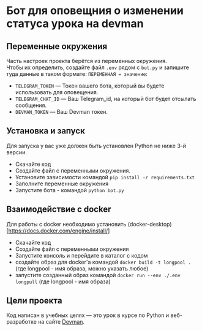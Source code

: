 # Бот для оповещния о изменении статуса урока на devman


## Переменные окружения

Часть настроек проекта берётся из переменных окружения.  
Чтобы их определить, создайте файл `.env` рядом с `bot.py` и запишите туда данные в таком формате: `ПЕРЕМЕННАЯ = значение`:  
- `TELEGRAM_TOKEN` — Токен вашего бота, который вы будете использовать для оповещения.  
- `TELEGRAM_CHAT_ID` — Ваш Telegram_id, на который бот будет отсылать сообщения.
- `DEVMAN_TOKEN` — Ваш Devman токен.


## Установка и запуск
Для запуска у вас уже должен быть установлен Python не ниже 3-й версии.  

- Скачайте код
- Создайте файл с переменными окружения.
- Установите зависимости командой `pip install -r requirements.txt`
- Заполните переменные окружения
- Запустите бота - командой `python bot.py`

## Взаимодействие с docker
Для работы с docker необходимо установить (docker-desktop)[https://docs.docker.com/engine/install/]

- Скачайте код
- Создайте файл с переменными окружения
- Запустите консоль и перейдите в каталог с кодом
- создайте образ для docker'a командой `docker build -t longpool .` (где longpool - имя образа, можно указать любое)
- запустите созданный образ командой `docker run --env ./.env longpull` (где longpool - имя образа)

## Цели проекта

Код написан в учебных целях — это урок в курсе по Python и веб-разработке на сайте [Devman](https://dvmn.org).
